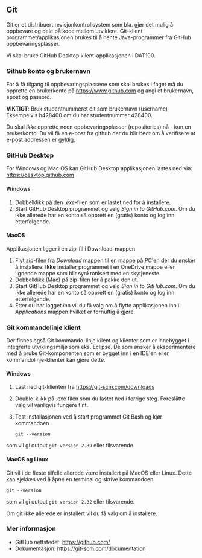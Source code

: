 ## Git

Git er et distribuert revisjonkontrollsystem som bla. gjør det mulig å oppbevare og dele på kode mellom utviklere.  Git-klient programmet/applikasjonen brukes til å hente Java-programmer fra GitHub oppbevaringsplasser. 

Vi skal bruke GitHub Desktop klient-applikasjonen i DAT100. 

### Github konto og brukernavn

For å få tilgang til oppbevaringsplassene som skal brukes i faget må du opprette en brukerkonto på https://www.github.com og angi et brukernavn, epost og passord.

**VIKTIGT**: Bruk studentnummeret dit som brukernavn (username)  Eksempelvis h428400 om du har studentnummer 428400.

Du skal *ikke* opprette noen oppbevaringsplasser (repositories) nå - kun en brukerkonto. Du vil få en e-post fra github der du blir bedt om å verifisere at e-post addressen er gyldig.

### GitHub Desktop

For Windows og Mac OS kan GitHub Desktop applikasjonen lastes ned via: https://desktop.github.com

#### Windows

1. Dobbelklikk på den *.exe*-filen som er lastet ned for å installere.
2. Start GitHub Desktop programmet og velg *Sign in to GitHub.com*. Om du ikke allerede har en konto så opprett en (gratis) konto og log inn etterfølgende.

#### MacOS

Applikasjonen ligger i en zip-fil i Download-mappen

1. Flyt zip-filen fra *Download* mappen til en mappe på PC'en der du ønsker å installere. **Ikke** installer programmet i en OneDrive mappe eller lignende mappe som blir synkronisert med en skytjeneste.
2. Dobbelklikk (Mac) på zip-filen for å pakke den ut. 
3. Start GitHub Desktop programmet og velg *Sign in to GitHub.com*. Om du ikke allerede har en konto så opprett en (gratis) konto og log inn etterfølgende.
4. Etter du har logget inn vil du få valg om å flytte applikasjonen inn i *Applications* mappen hvilket er fornuftig å gjøre.

### Git kommandolinje klient

Der finnes også Git kommando-linje klient og klienter som er innebygget i integrerte utviklingsmiljø som eks. Eclipse. De som ønsker å eksperimentere med å bruke Git-komponenten som er bygget inn i en IDE'en eller kommandolinje-klienter kan gjøre dette.

#### Windows

1. Last ned git-klienten fra https://git-scm.com/downloads

2. Double-klikk på .exe filen som du lastet ned i forrige steg. Foreslåtte valg vil vanligvis fungere fint.

3. Test installasjonen ved å start programmet Git Bash og kjør kommandoen

   `git --version`

  som vil gi output `git version 2.39` eller tilsvarende.

#### MacOS og Linux

Git vil i de fleste tilfelle allerede være installert på MacOS eller Linux. Dette kan sjekkes ved å åpne en terminal og skrive kommandoen

`git --version`

som vil gi output `git version 2.32` eller tilsvarende.

Om git ikke allerede er installert vil du få valg om å installere.

### Mer informasjon

- GitHub nettstedet: <https://github.com/>
- Dokumentasjon: <https://git-scm.com/documentation>




